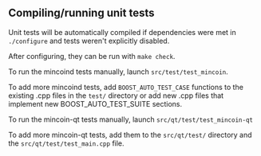Compiling/running unit tests
------------------------------------

Unit tests will be automatically compiled if dependencies were met in `./configure`
and tests weren't explicitly disabled.

After configuring, they can be run with `make check`.

To run the mincoind tests manually, launch `src/test/test_mincoin`.

To add more mincoind tests, add `BOOST_AUTO_TEST_CASE` functions to the existing
.cpp files in the `test/` directory or add new .cpp files that
implement new BOOST_AUTO_TEST_SUITE sections.

To run the mincoin-qt tests manually, launch `src/qt/test/test_mincoin-qt`

To add more mincoin-qt tests, add them to the `src/qt/test/` directory and
the `src/qt/test/test_main.cpp` file.
